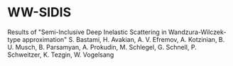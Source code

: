 # WW-SIDIS
Results of "Semi-Inclusive Deep Inelastic Scattering in Wandzura-Wilczek-type approximation" S. Bastami, H. Avakian, A. V. Efremov, A. Kotzinian, B. U. Musch, B. Parsamyan, A. Prokudin, M. Schlegel, G. Schnell, P. Schweitzer, K. Tezgin, W. Vogelsang
